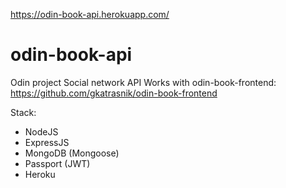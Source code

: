 https://odin-book-api.herokuapp.com/

# odin-book-api

Odin project Social network API
Works with odin-book-frontend: https://github.com/gkatrasnik/odin-book-frontend

Stack:
- NodeJS
- ExpressJS
- MongoDB (Mongoose)
- Passport (JWT)
- Heroku

